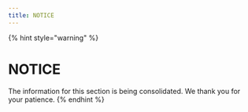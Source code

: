 ```yaml
---
title: NOTICE
---
```


{% hint style="warning" %}
# NOTICE

The information for this section is being consolidated. We thank you for your patience.
{% endhint %}
